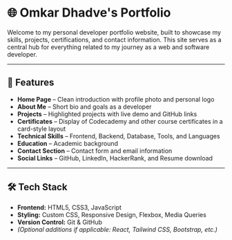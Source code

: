 # 🌐 Omkar Dhadve's  Portfolio

Welcome to my personal developer portfolio website, built to showcase my skills, projects, certifications, and contact information. This site serves as a central hub for everything related to my journey as a web and software developer.


---

## 📌 Features

- **Home Page** – Clean introduction with profile photo and personal logo
- **About Me** – Short bio and goals as a developer
- **Projects** – Highlighted projects with live demo and GitHub links
- **Certificates** – Display of Codecademy and other course certificates in a card-style layout
- **Technical Skills** – Frontend, Backend, Database, Tools, and Languages
- **Education** – Academic background
- **Contact Section** – Contact form and email information
- **Social Links** – GitHub, LinkedIn, HackerRank, and Resume download

---

## 🛠️ Tech Stack

- **Frontend:** HTML5, CSS3, JavaScript
- **Styling:** Custom CSS, Responsive Design, Flexbox, Media Queries
- **Version Control:** Git & GitHub
- *(Optional additions if applicable: React, Tailwind CSS, Bootstrap, etc.)*



